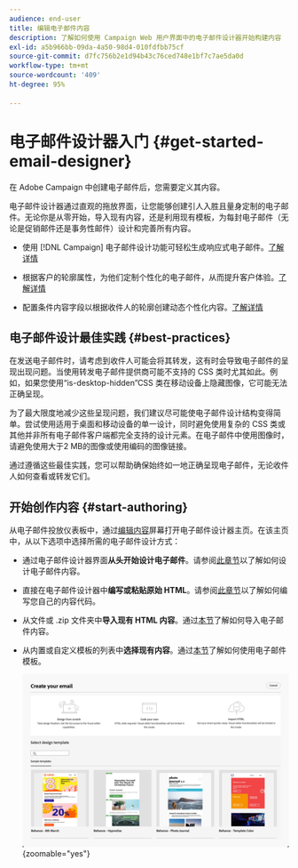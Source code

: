 ```yaml
---
audience: end-user
title: 编辑电子邮件内容
description: 了解如何使用 Campaign Web 用户界面中的电子邮件设计器开始构建内容
exl-id: a5b966bb-09da-4a50-98d4-010fdfbb75cf
source-git-commit: d7fc756b2e1d94b43c76ced748e1bf7c7ae5da0d
workflow-type: tm+mt
source-wordcount: '409'
ht-degree: 95%

---
```



# 电子邮件设计器入门 {#get-started-email-designer}

在 Adobe Campaign 中创建电子邮件后，您需要定义其内容。

电子邮件设计器通过直观的拖放界面，让您能够创建引人入胜且量身定制的电子邮件。无论你是从零开始，导入现有内容，还是利用现有模板，为每封电子邮件（无论是促销邮件还是事务性邮件）设计和完善所有内容。

<!--Built to deliver HTML optimized for responsive design, the Email Designer allows you to easily define and apply visibility conditions and dynamic content to an email, template, or content fragment directly through the user interface. You can seamlessly switch between the drag and drop interface and HTML code at the click of a button.

The Email Designer allows you to create email content and email content templates. It is compatible with simple emails, transactional emails, A/B test emails, multilingual emails, and recurring emails.-->

* 使用 [!DNL Campaign] 电子邮件设计功能可轻松生成响应式电子邮件。[了解详情](create-email-content.md)

* 根据客户的轮廓属性，为他们定制个性化的电子邮件，从而提升客户体验。[了解详情](../personalization/personalize.md)

* 配置条件内容字段以根据收件人的轮廓创建动态个性化内容。[了解详情](../personalization/conditions.md)

## 电子邮件设计最佳实践 {#best-practices}

在发送电子邮件时，请考虑到收件人可能会将其转发，这有时会导致电子邮件的呈现出现问题。当使用转发电子邮件提供商可能不支持的 CSS 类时尤其如此。例如，如果您使用“is-desktop-hidden”CSS 类在移动设备上隐藏图像，它可能无法正确呈现。

为了最大限度地减少这些呈现问题，我们建议尽可能使电子邮件设计结构变得简单。尝试使用适用于桌面和移动设备的单一设计，同时避免使用复杂的 CSS 类或其他并非所有电子邮件客户端都完全支持的设计元素。在电子邮件中使用图像时，请避免使用大于2 MB的图像或使用编码的图像链接。

通过遵循这些最佳实践，您可以帮助确保始终如一地正确呈现电子邮件，无论收件人如何查看或转发它们。

## 开始创作内容 {#start-authoring}

从电子邮件投放仪表板中，通过[编辑内容](edit-content.md)屏幕打开电子邮件设计器主页。在该主页中，从以下选项中选择所需的电子邮件设计方式：

* 通过电子邮件设计器界面&#x200B;**从头开始设计电子邮件**。请参阅[此章节](create-email-content.md)以了解如何设计电子邮件内容。

* 直接在电子邮件设计器中&#x200B;**编写或粘贴原始 HTML**。请参阅[此章节](code-content.md)以了解如何编写您自己的内容代码。

* 从文件或 .zip 文件夹中&#x200B;**导入现有 HTML 内容**。通过[本节](existing-content.md)了解如何导入电子邮件内容。

* 从内置或自定义模板的列表中&#x200B;**选择现有内容**。通过[本节](create-email-templates.md)了解如何使用电子邮件模板。

  ![电子邮件设计器界面中可用于创建电子邮件内容的选项](assets/email_designer_create_options.png){zoomable="yes"}
